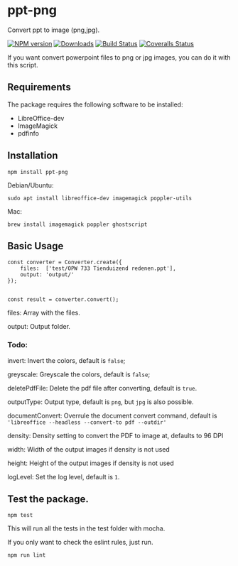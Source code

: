 # ppt-png
Convert ppt to image (png,jpg).

[![NPM version][npm-image]][npm-url] [![Downloads][downloads-image]][npm-stats] [![Build Status][travis-image]][travis-url] [![Coveralls Status][coveralls-image]][coveralls-url]

If you want convert powerpoint files to png or jpg images, you can do it with this script.

## Requirements

The package requires the following software to be installed:

* LibreOffice-dev
* ImageMagick
* pdfinfo

## Installation

    npm install ppt-png

Debian/Ubuntu:

    sudo apt install libreoffice-dev imagemagick poppler-utils

Mac:

    brew install imagemagick poppler ghostscript


## Basic Usage

```
const converter = Converter.create({
    files:  ['test/OPW 733 Tienduizend redenen.ppt'],
    output: 'output/'
});


const result = converter.convert();
```



files: Array with the files.

output: Output folder.

### Todo:
invert: Invert the colors, default is `false`;

greyscale: Greyscale the colors, default is `false`;

deletePdfFile: Delete the pdf file after converting, default is `true`.

outputType: Output type, default is `png`, but `jpg` is also possible.

documentConvert: Overrule the document convert command, default is `'libreoffice --headless --convert-to pdf --outdir'`

density: Density setting to convert the PDF to image at, defaults to 96 DPI

width: Width of the output images if density is not used

height: Height of the output images if density is not used

logLevel: Set the log level, default is `1`.


## Test the package.

```
npm test
```

This will run all the tests in the test folder with mocha.

If you only want to check the eslint rules, just run.

```
npm run lint
```


[downloads-image]: https://img.shields.io/npm/dm/ppt-png.svg
[npm-url]: https://www.npmjs.com/package/ppt-png
[npm-image]: https://img.shields.io/npm/v/ppt-png.svg
[npm-stats]: https://npm-stat.com/charts.html?package=ppt-png
[travis-url]: https://travis-ci.org/w3nl/ppt-png
[travis-image]: https://img.shields.io/travis/w3nl/ppt-png/master.svg
[coveralls-url]: https://coveralls.io/r/w3nl/ppt-png
[coveralls-image]: https://img.shields.io/coveralls/w3nl/ppt-png/master.svg
